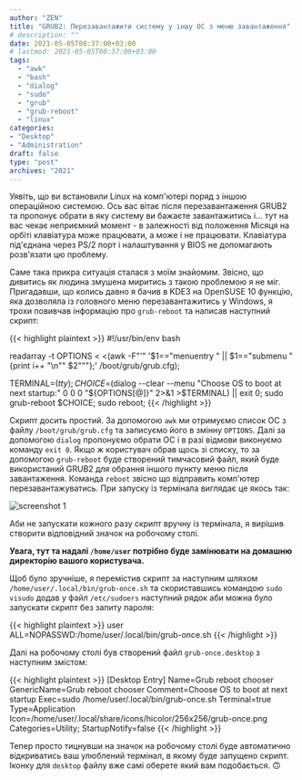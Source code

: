 ```yaml
---
author: "ZEN"
title: "GRUB2: Перезавантажити систему у іншу ОС з меню завантаження"
# description: ""
date: 2021-05-05T00:37:00+03:00
# lastmod: 2021-05-05T00:37:00+03:00
tags:
  - "awk"
  - "bash"
  - "dialog"
  - "sudo"
  - "grub"
  - "grub-reboot"
  - "linux"
categories:
- "Desktop"
- "Administration"
draft: false
type: "post"
archives: "2021"
---
```

Уявіть, що ви встановили Linux на комп'ютері поряд з іншою операційною системою. Ось вас вітає після перезавантаження GRUB2 та пропонує обрати в яку систему ви бажаєте завантажитись і... тут на вас чекає неприємний момент - в залежності від положення Місяця на орбіті клавіатура може працювати, а може і не працювати. Клавіатура під'єднана через PS/2 порт і налаштування у BIOS не допомагають розв'язати цю проблему.

<!--more-->

Саме така прикра ситуація сталася з моїм знайомим. Звісно, що дивитись як людина змушена миритись з такою проблемою я не міг. Пригадавши, що колись давно я бачив в KDE3 на OpenSUSE 10 функцію, яка дозволяла із головного меню перезавантажитись у Windows, я трохи повивчав інформацію про `grub-reboot` та написав наступний скрипт:

{{< highlight plaintext >}}
#!/usr/bin/env bash

readarray -t OPTIONS < <(awk -F"'" '$1=="menuentry " || $1=="submenu " {print i++ "\n\"" $2"\""};' /boot/grub/grub.cfg);

TERMINAL=$(tty);
CHOICE=$(dialog --clear --menu "Choose OS to boot at next startup:" 0 0 0 "${OPTIONS[@]}" 2>&1 >$TERMINAL) || exit 0;
sudo grub-reboot $CHOICE;
sudo reboot;
{{< /highlight >}}

Скрипт досить простий. За допомогою `awk` ми отримуємо список ОС з файлу `/boot/grub/grub.cfg` та записуємо  його в змінну `OPTIONS`. Далі за допомогою `dialog` пропонуємо обрати ОС і в разі відмови виконуємо команду `exit 0`. Якщо ж користувач обрав щось зі списку, то за допомогою `grub-reboot` буде створений тимчасовий файл, який буде використаний GRUB2 для обрання іншого пункту меню після завантаження. Команда `reboot` звісно що відправить комп'ютер перезавантажуватись. При запуску із термінала виглядає це якось так:

![screenshot 1](/images/2021/grub-reboot-into-another-os/grub-reboot-menu.png#center "grub-reboot menu")

Аби не запускати кожного разу скрипт вручну із термінала, я вирішив створити відповідний значок на робочому столі.

**Увага, тут та надалі `/home/user` потрібно буде замінювати на домашню директорію вашого користувача.**

Щоб було зручніше, я перемістив скрипт за наступним шляхом `/home/user/.local/bin/grub-once.sh` та скориставшись командою `sudo visudo` додав у файл `/etc/sudoers` наступний рядок аби можна було запускати скрипт без запиту пароля:

{{< highlight plaintext >}}
user ALL=NOPASSWD:/home/user/.local/bin/grub-once.sh
{{< /highlight >}}

Далі на робочому столі був створений файл `grub-once.desktop` з наступним змістом:

{{< highlight plaintext >}}
[Desktop Entry]
Name=Grub reboot chooser
GenericName=Grub reboot chooser
Comment=Choose OS to boot at next startup
Exec=sudo /home/user/.local/bin/grub-once.sh
Terminal=true
Type=Application
Icon=/home/user/.local/share/icons/hicolor/256x256/grub-once.png
Categories=Utility;
StartupNotify=false
{{< /highlight >}}

Тепер просто тицнувши на значок на робочому столі буде автоматично відкриватись ваш улюблений термінал, в якому буде запущено скрипт. Іконку для `desktop` файлу вже самі оберете який вам подобається. 🙃
